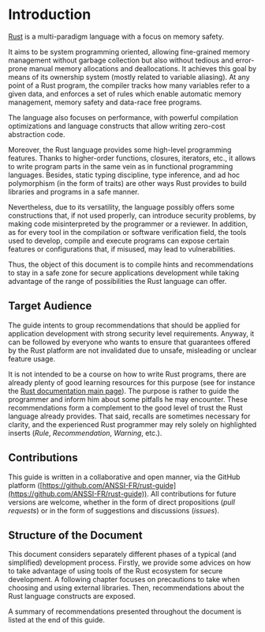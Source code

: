 # Introduction

[Rust](https://www.rust-lang.org) is a multi-paradigm language with a focus on
memory safety.

It aims to be system programming oriented, allowing fine-grained memory
management without garbage collection but also without tedious and error-prone
manual memory allocations and deallocations. It achieves this goal by means of
its ownership system (mostly related to variable aliasing). At any point of a
Rust program, the compiler tracks how many variables refer to a given data, and
enforces a set of rules which enable automatic memory management, memory safety
and data-race free programs.

The language also focuses on performance, with powerful compilation
optimizations and language constructs that allow writing zero-cost abstraction
code.

Moreover, the Rust language provides some high-level programming features.
Thanks to higher-order functions, closures, iterators, etc., it allows to write
program parts in the same vein as in functional programming languages.
Besides, static typing discipline, type inference, and ad hoc polymorphism (in
the form of traits) are other ways Rust provides to build libraries and programs
in a safe manner.

Nevertheless, due to its versatility, the language possibly offers some
constructions that, if not used properly, can introduce security problems,
by making code misinterpreted by the programmer or a reviewer. In addition, as
for every tool in the compilation or software verification field, the tools used
 to develop, compile and execute programs can expose certain features or
 configurations that, if misused, may lead to vulnerabilities.

Thus, the object of this document is to compile hints and recommendations to
stay in a safe zone for secure applications development while taking advantage
of the range of possibilities the Rust language can offer.

## Target Audience

The guide intents to group recommendations that should be applied for
application development with strong security level requirements. Anyway, it can
be followed by everyone who wants to ensure that guarantees offered by the Rust
platform are not invalidated due to unsafe, misleading or unclear feature usage.

It is not intended to be a course on how to write Rust programs, there are
already plenty of good learning resources for this purpose
(see for instance the
[Rust documentation main page](https://doc.rust-lang.org)).
The purpose is rather to guide the programmer and inform him about some pitfalls
he may encounter.
These recommendations form a complement to the good level of trust
the Rust language already provides. That said, recalls are sometimes necessary
for clarity, and the experienced Rust programmer may rely solely on
highlighted inserts (*Rule*, *Recommendation*, *Warning*, etc.).

## Contributions

This guide is written in a collaborative and open manner, via the GitHub
platform
([https://github.com/ANSSI-FR/rust-guide](https://github.com/ANSSI-FR/rust-guide)).
All contributions for future versions are welcome, whether in the form of direct
propositions (*pull requests*) or in the form of suggestions and discussions
(*issues*).

## Structure of the Document

This document considers separately different phases of a typical (and simplified)
development process.
Firstly, we provide some advices on how to take advantage of using tools of the
Rust ecosystem for secure development.
A following chapter focuses on precautions to take when choosing and using
external libraries.
Then, recommendations about the Rust language constructs are exposed.
<!-- TODO: Finally, we introduce advices for writing
tests for a project in Rust, and for using Rust fuzzing tools.-->
A summary of recommendations presented throughout the document is listed at the
end of this guide.
